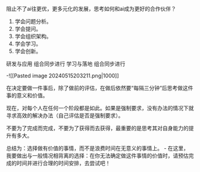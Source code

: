 


阻止不了ai往更优，更多元化的发展，思考如何和ai成为更好的合作伙伴？

1. 学会问题分析。
2. 学会提问。
3. 学会组织架构。
4. 学会学习。
5. 学会创新。

研发与应用  组合同步进行
学习与落地  组合同步进行

-![[Pasted image 20240515203211.png|1000]]

在决定要做一件事后，除了做前的评估，在做后依然要“每隔三分钟“后思考做这件事的意义和价值。

现在，对每个人在任何一个阶段都是如此。如果是强制要求，没有办法的情况下就寻求高效的解决办法（自己评估是否是强制要求）。

不要为了完成而完成，不要为了获得而去获得，最重要的是思考其对自身能力的提升有多大。

总结为：选择做有价值的事情，而不是浪费时间在无意义的事情上。
	- 在这里，我要做出与一般情况相背离的选择：在你无法确定做这件事情的价值时，请预估完成的时间并进行合理的时间安排，去尝试吧！
